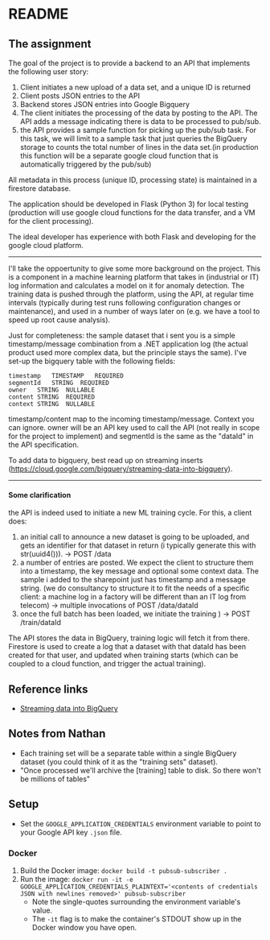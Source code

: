 # README

## The assignment

The goal of the project is to provide a backend to an API that implements the following user story:


1. Client initiates a new upload of a data set, and a unique ID is returned
1. Client posts JSON entries to the API
1. Backend stores JSON entries into Google Bigquery
1. The client initiates the processing of the data by posting to the API. The API adds a message indicating there is data to be processed to pub/sub.
1. the API provides a sample function for picking up the pub/sub task. For this task, we will limit to a sample task that just queries the BigQuery storage to counts the total number of lines in the data set.(in production this function will be a separate google cloud function that is automatically triggered by the pub/sub)

All metadata in this process (unique ID, processing state) is maintained in a firestore database.

The application should be developed in Flask (Python 3) for local testing (production will use google cloud functions for the data transfer, and a VM for the client processing).

The ideal developer has experience with both Flask and developing for the google cloud platform.

---

I'll take the oppoertunity to give some more background on the project. This is a component in a machine learning platform that takes in (industrial or IT) log information and calculates a model on it for anomaly detection. The training data is pushed through the platform, using the API, at regular time intervals (typically during test runs following configuration changes or maintenance), and used in a number of ways later on (e.g. we have a tool to speed up root cause analysis).

Just for completeness: the sample dataset that i sent you is a simple timestamp/message combination from a .NET application log (the actual product used more complex data, but the principle stays the same). I've set-up the bigquery table with the following fields:

```
timestamp	TIMESTAMP	REQUIRED	
segmentId	STRING	REQUIRED	
owner	STRING	NULLABLE	
content	STRING	REQUIRED	
context	STRING	NULLABLE
```
timestamp/content map to the incoming timestamp/message. Context you can ignore. owner will be an API key used to call the API (not really in scope for the project to implement) and segmentId is the same as the "dataId" in the API specification.

To add data to bigquery, best read up on streaming inserts (https://cloud.google.com/bigquery/streaming-data-into-bigquery).

---

#### Some clarification

the API is indeed used to initiate a new ML training cycle. For this, a client does:

1. an initial call to announce a new dataset is going to be uploaded, and gets an identifier for that dataset in return (i typically generate this with str(uuid4())). -> POST /data
1. a number of entries are posted. We expect the client to structure them into a timestamp, the key message and optional some context data. The sample i added to the sharepoint just has timestamp and a message string. (we do consultancy to structure it to fit the needs of a specific client: a machine log in a factory will be different than an IT log from telecom) -> multiple invocations of POST /data/dataId
1. once the full batch has been loaded, we initiate the training ) -> POST /train/dataId

The API stores the data in BigQuery, training logic will fetch it from there. Firestore is used to create a log that a dataset with that dataId has been created for that user, and updated when training starts (which can be coupled to a cloud function, and trigger the actual training).

## Reference links
- [Streaming data into BigQuery](https://cloud.google.com/bigquery/streaming-data-into-bigquery)

## Notes from Nathan

- Each training set will be a separate table within a single BigQuery dataset (you could think of
it as the "training sets" dataset).
- "Once processed we'll archive the [training] table to disk. So there won't be millions of tables"

## Setup

- Set the `GOOGLE_APPLICATION_CREDENTIALS` environment variable to point to your Google API key `.json` file.

### Docker

1. Build the Docker image: `docker build -t pubsub-subscriber .`
1. Run the image: `docker run -it -e GOOGLE_APPLICATION_CREDENTIALS_PLAINTEXT='<contents of credentials JSON with newlines removed>' pubsub-subscriber`
    - Note the single-quotes surrounding the environment variable's value.
    - The `-it` flag is to make the container's STDOUT show up in the Docker window you have open. 